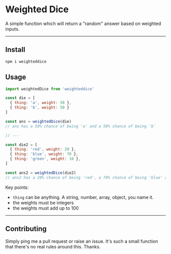 # Weighted Dice

A simple function which will return a "random" answer based on weighted inputs.

---

## Install

`npm i weighteddice`

## Usage

```javascript
import weightedDice from 'weighteddice'

const die = [
  { thing: 'a', weight: 50 },
  { thing: 'b', weight: 50 }
]

const ans = weightedDice(die) 
// ans has a 50% chance of being 'a' and a 50% chance of being 'b'

// ---

const die2 = [
  { thing: 'red', weight: 20 },
  { thing: 'blue', weight: 70 },
  { thing: 'green', weight: 10 },
]

const ans2 = weightedDice(die2) 
// ans2 has a 20% chance of being 'red', a 70% chance of being 'blue' and a 10% chance of being 'green'
```

Key points:
- `thing` can be anything. A string, number, array, object, you name it.
- the weights must be integers
- the weights must add up to 100

---

## Contributing

Simply ping me a pull request or raise an issue. It's such a small function that there's no real rules around this. Thanks.
